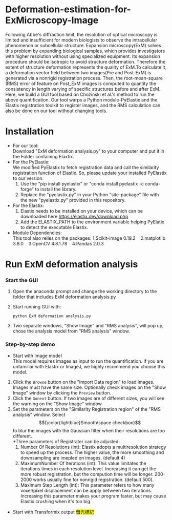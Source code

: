 # Deformation-estimation-for-ExMicroscopy-Image
Following Abbe's diffraction limit, the resolution of optical microscopy is limited and insufficient for modern biologists to observe the intracellular phenomenon or subcellular structure. Expansion microscopy(ExM) solves this problem by expanding biological samples, which provides investigators with higher resolution without using specialized equipment. Its expansion procedure should be isotropic to avoid structure deformation. Therefore the extent of structure deformation represents the quality of ExM.To calculate it, a deformation vector field between two images(Pre and Post-ExM) is generated via a nonrigid registration process. Then, the root-mean-square (RMS) error of feature on Post_ExM images is computed to quantity the consistency in length varying of specific structures before and after ExM. Here, we build a GUI tool based on Chozinski et al.'s method to run the above quantification. Our tool warps a Python module-PyElastix and the Elastix registration toolkit to register images, and the RMS calculation can also be done on our tool without changing tools.

# Installation
* For our tool:     
    Download "ExM deformation analysis.py" to your computer and put it in the Folder containing Elaxtix.    
* For the PyElastix:  
We modified PyElastix to fetch registration data and call the similarity registration function of Elastix. So, please update your installed PyElastix to our version.  
	1. Use the "pip install pyelastix" or "conda install pyelastix -c conda-forge" to install the library.          
	2. Replace the "pyelastix.py" in your Python "site-package" file with the new "pyelastix.py" provided in this repository.  
* For the Elastix:       
	1. Elastix needs to be installed on your device, which can be downloaded here https://elastix.dev/download.php        
	2. Add the ELASTIX_PATH to the environment variable helping PyElatix to detect the executable Elastix.      
* Module Dependencies:  
This tool also relies on the packages: 1.Scikit-image 0.19.2&nbsp;&nbsp;&nbsp;&nbsp;2.matplotlib 3.8.0&nbsp;&nbsp;&nbsp;&nbsp;3.OpenCV 4.8.1.78&nbsp;&nbsp;&nbsp;&nbsp;4.Pandas 2.0.3	
# Run ExM deformation analysis
### Start the GUI ###
1.  Open the anaconda prompt and change the working directory to the folder that includes ExM deformation analysis.py
2.  Start running GUI with:  

    	python ExM deformation analysis.py 

3.  Two separate windows, "Show Image" and "RMS analysis", will pop up, chose the analysis model from "RMS analysis" window. 
### Step-by-step demo ###
* Start with Image model  
  This model requires images as input to run the quantification. If you are unfamiliar with Elastix or ImageJ, we highly recommend you choose this model.
1. Click the `Browse` button on the "Import Data region" to load images. Images must have the same size. Optionally check images on the "Show Image" window by clicking the `Preview` button.
2. Click the `Gonext` button. If two images are of different sizes, you will see the warning on the "Show Image" window.
3. Set the parameters on the "Similarity Registration region" of the "RMS analysis" window. Select $${\color{lightblue}Smooth\space checkbox}$$ to blur the images with the Gaussian filter when their resolutions are too different.  
   *Three parameters of Registrater can be adjusted:
   	1.  Number Of Resolutions (int): Elastix adopts a multiresolution strategy to speed up the process. The higher value, the more smoothing and downsampling are imepled on images. (default 4)
   	2.  MaximumNumber Of Iterations (int): This value limitates the iterations times in each resolution level. Increasing it can get the more robust registration, but the compution time will be longer. 200-2000 works usually fine for nonrigid registration. (default 500).
   	3.  Maximum Step Length (int):  This parameter refers to how many voxel/pixel displacement can be apply between two iterations. Increasing this parameter makes your program faster, but may cause Elastix  crushing when it's too big.
* Start with Transformix output
 <mark>螢光標記</mark>


		   
    






